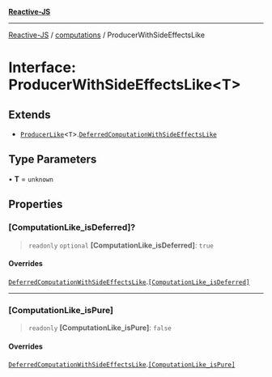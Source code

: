 [**Reactive-JS**](../../README.md)

***

[Reactive-JS](../../README.md) / [computations](../README.md) / ProducerWithSideEffectsLike

# Interface: ProducerWithSideEffectsLike\<T\>

## Extends

- [`ProducerLike`](ProducerLike.md)\<`T`\>.[`DeferredComputationWithSideEffectsLike`](DeferredComputationWithSideEffectsLike.md)

## Type Parameters

• **T** = `unknown`

## Properties

### \[ComputationLike\_isDeferred\]?

> `readonly` `optional` **\[ComputationLike\_isDeferred\]**: `true`

#### Overrides

[`DeferredComputationWithSideEffectsLike`](DeferredComputationWithSideEffectsLike.md).[`[ComputationLike_isDeferred]`](DeferredComputationWithSideEffectsLike.md#computationlike_isdeferred)

***

### \[ComputationLike\_isPure\]

> `readonly` **\[ComputationLike\_isPure\]**: `false`

#### Overrides

[`DeferredComputationWithSideEffectsLike`](DeferredComputationWithSideEffectsLike.md).[`[ComputationLike_isPure]`](DeferredComputationWithSideEffectsLike.md#computationlike_ispure)
